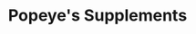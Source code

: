 ---
title: "Popeye's Supplements"
url: /medicine-hat/popeyes-supplements/
shop: nutrition supplements
---